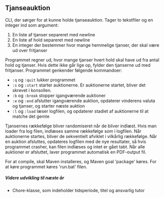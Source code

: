 ## Tjanseauktion

CLI, der sørger for at kunne holde tjanseauktion. Tager to tekstfiler og en integer ind som argument:

1. En liste af tjanser separeret med newline
2. En liste af hold separeret med newline
3. En integer der bestemmer hvor mange hemmelige tjanser, der skal være ud over fritjanser

Programmet regner ud, hvor mange tjanser hvert hold skal have ud fra antal hold og tjanser. Hvis dette ikke går lige op, fylder den tjanserne ud med fritjanser.
Programmet genkender følgende kommandoer:

* `:q` og `:quit` lukker programmet
* `:s` og `:start` starter auktionerne. Er auktionerne startet, bliver det skrevet i konsollen. 
* `:b` og `:break` stopper igangværende auktioner
* `:e` og `:end` afslutter igangværende auktion, opdaterer vinderens valuta og tjanser, og starter næste auktion
* `:l` og `:load` læser logfilen, og opdaterer stadiet af auktionerne til at matche det gemte

Tjansernes rækkefølge bliver randomiseret når de bliver indlæst. Hvis man loader fra log filen, indlæses samme rækkefølge som i logfilen. Når auktionerne startes, bliver de sekventielt afviklet i vilkårlig rækkefølge. Når en auktion afsluttes, opdateres logfilen med de nye resultater, så hvis programmet crasher, kan filen indlæses og intet er gået tabt. Når alle auktioner er afsluttet, laver programmet automatisk en PDF-output fil.

For at compile, skal Maven installeres, og Maven goal 'package' køres. For at køre programmet køres 'run.bat' filen.

##### Videre udvikling til næste år

* Chore-klasse, som indeholder tidsperiode, titel og ansvarlig tutor
